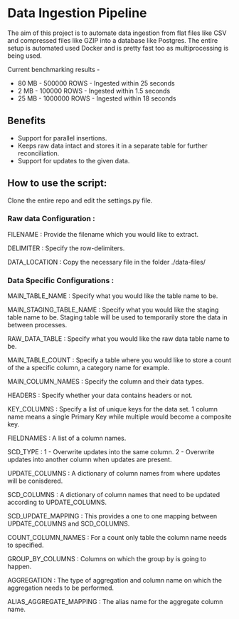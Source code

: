 # Data Ingestion Pipeline

The aim of this project is to automate data ingestion from flat files like CSV and compressed files like GZIP into a database like Postgres. The entire setup is automated used Docker and is pretty fast too as multiprocessing is being used.

Current benchmarking results - 

- 80 MB - 500000 ROWS - Ingested within 25 seconds
- 2  MB - 100000 ROWS - Ingested within 1.5 seconds
- 25 MB - 1000000 ROWS - Ingested within 18 seconds

## Benefits 

- Support for parallel insertions.
- Keeps raw data intact and stores it in a separate table for further reconciliation.
- Support for updates to the given data.

## How to use the script:

Clone the entire repo and edit the settings.py file.

   ### Raw data Configuration :

   FILENAME : Provide the filename which you would like to extract.

   DELIMITER : Specify the row-delimiters.

   DATA_LOCATION : Copy the necessary file in the folder ./data-files/

   ### Data Specific Configurations :

   MAIN_TABLE_NAME : Specify what you would like the table name to be.

   MAIN_STAGING_TABLE_NAME : Specify what you would like the staging table name to be. Staging table will be used to temporarily store the data in between processes.

   RAW_DATA_TABLE : Specify what you would like the raw data table name to be.

   MAIN_TABLE_COUNT : Specify a table where you would like to store a count of the a specific column, a category name for example.

   MAIN_COLUMN_NAMES : Specify the column and their data types.

   HEADERS : Specify whether your data contains headers or not.

   KEY_COLUMNS : Specify a list of unique keys for the data set. 1 column name means a single Primary Key while multiple would become a composite key.

   FIELDNAMES : A list of a column names.

   SCD_TYPE : 1 - Overwrite updates into the same column.
              2 - Overwrite updates into another column when updates are present.
    
   UPDATE_COLUMNS : A dictionary of column names from where updates will be conisdered. 

   SCD_COLUMNS : A dictionary of column names that need to be updated according to UPDATE_COLUMNS.

   SCD_UPDATE_MAPPING : This provides a one to one mapping between UPDATE_COLUMNS and SCD_COLUMNS.

   COUNT_COLUMN_NAMES : For a count only table the column name needs to specified.

   GROUP_BY_COLUMNS : Columns on which the group by is going to happen.

   AGGREGATION : The type of aggregation and column name on which the aggregation needs to be performed.

   ALIAS_AGGREGATE_MAPPING : The alias name for the aggregate column name.


